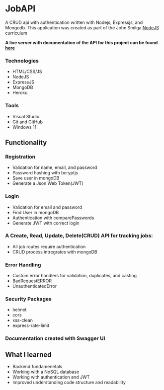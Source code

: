 # JobAPI
A CRUD api with authentication written with Nodejs, Expressjs, and Mongodb.
This application was created as part of the John Smilga [NodeJS](https://johnsmilga.com/) curriculum

**A live server with documentation of the API for this project can be found [here](https://jobs-api-jesse.herokuapp.com/)**

### Technologies
* HTML/CSS/JS
* NodeJS
* ExpressJS
* MongoDB
* Heroku

### Tools
* Visual Studio
* Git and GitHub
* Windows 11


## Functionality

### Registration 
* Validation for name, email, and password
* Password hashing with bcryptjs
* Save user in mongoDB
* Generate a Json Web Token(JWT)

### Login
* Validation for email and password
* Find User in mongoDB
* Authentication with comparePasswords
* Generate JWT with correct login

### A Create, Read, Update, Delete(CRUD) API for tracking jobs:
* All job routes require authentication
* CRUD process intregrates with mongoDB

### Error Handling
* Custom error handlers for validation, duplicates, and casting
* BadRequestERROR
* UnauthenticatedError

### Security Packages
* helmet
* cors
* xss-clean
* express-rate-limit

### Documentation created with Swagger UI


## What I learned

* Backend fundamenetals
* Working with a NoSQL database
* Working with authentication and JWT
* Improved understanding code structure and readability
